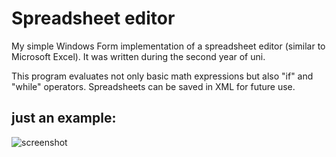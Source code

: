 # Spreadsheet editor 
My simple Windows Form implementation of a spreadsheet editor (similar to Microsoft Excel). It was written during the second year of uni.

This program evaluates not only basic math expressions but also "if" and "while" operators. Spreadsheets can be saved in XML for future use.

## just an example:

![screenshot](https://user-images.githubusercontent.com/36573372/52279930-5a009700-2963-11e9-99af-4d622a2de29d.png)
